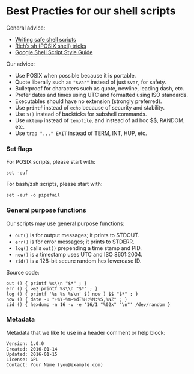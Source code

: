 # Best Practies for our shell scripts

General advice:

  * [Writing safe shell scripts](https://sipb.mit.edu/doc/safe-shell/)
  * [Rich’s sh (POSIX shell) tricks](http://www.etalabs.net/sh_tricks.html)
  * [Google Shell Script Style Guide](https://google.github.io/styleguide/shell.xml])

Our advice:

  * Use POSIX when possible because it is portable.
  * Quote liberally such as `"$var"` instead of just `$var`, for safety.
  * Bulletproof for characters such as quote, newline, leading dash, etc.
  * Prefer dates and times using UTC and formatted using ISO standards.
  * Executables should have no extension (strongly preferred).
  * Use `printf` instead of `echo` because of security and stability.
  * Use `$()` instead of backticks for subshell commands.
  * Use `mktemp` instead of `tempfile`, and instead of ad hoc $$, RANDOM, etc.
  * Use `trap "..." EXIT` instead of TERM, INT, HUP, etc.


### Set flags

For POSIX scripts, please start with:

    set -euf

For bash/zsh scripts, please start with:

    set -euf -o pipefail


### General purpose functions

Our scripts may use general purpose functions:

  * `out()` is for output messages; it prints to STDOUT.
  * `err()` is for error messages; it prints to STDERR.
  * `log()` calls `out()` prepending a time stamp and PID.
  * `now()` is a timestamp uses UTC and ISO 8601:2004.
  * `zid()` is a 128-bit secure random hex lowercase ID.

Source code:

    out () { printf %s\\n "$*" ; }
    err () { >&2 printf %s\\n "$*" ; }
    log () { printf '%s %s %s\n' $( now ) $$ "$*" ; }
    now () { date -u "+%Y-%m-%dT%H:%M:%S,%NZ" ; }
    zid () { hexdump -n 16 -v -e '16/1 "%02x" "\n"' /dev/random }


### Metadata

Metadata that we like to use in a header comment or help block:

    Version: 1.0.0
    Created: 2016-01-14
    Updated: 2016-01-15
    License: GPL
    Contact: Your Name (you@example.com)

